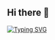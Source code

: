 ## Hi there 👋
[![Typing SVG](https://readme-typing-svg.demolab.com?font=Fira+Code&size=18&pause=1000&color=000000&width=435&lines=Yo+nice+to+see+you+here)](https://git.io/typing-svg)
